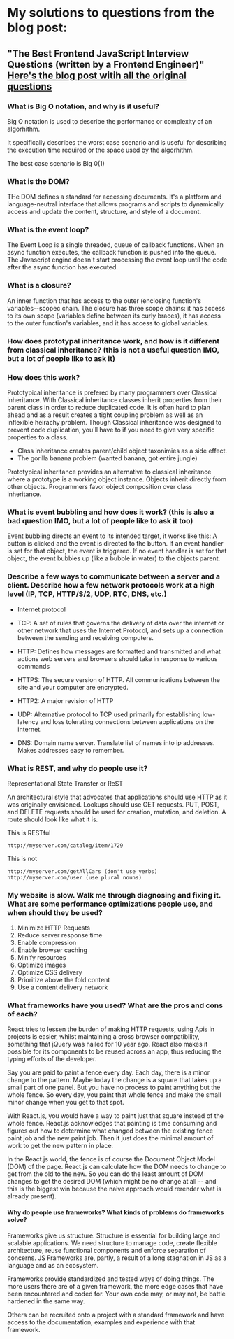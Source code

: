 # My solutions to questions from the blog post:
## "The Best Frontend JavaScript Interview Questions (written by a Frontend Engineer)"  [Here's the blog post witih all the original questions](https://performancejs.com/post/hde6d32/The-Best-Frontend-JavaScript-Interview-Questions-%28written-by-a-Frontend-Engineer%29)

### What is Big O notation, and why is it useful?

Big O notation is used to describe the performance or complexity of an algorhithm.

It specifically describes the worst case scenario and is useful for describing the execution time required or the space used by the algorhithm.

The best case scenario is Big 0(1)

### What is the DOM?

THe DOM defines a standard for accessing documents. It's a platform and language-neutral interface that allows programs and scripts to dynamically access and update the content, structure, and style of a document.

### What is the event loop?

The Event Loop is a single threaded, queue of callback functions. When an async function executes, the callback function is pushed into the queue. The Javascript engine doesn't start processing the event loop until the code after the async function has executed.

### What is a closure?

An inner function that has access to the outer (enclosing function's variables--scopec chain. The closure has three scope chains: it has access to its own scope (variables define between its curly braces), it has access to the outer function's variables, and it has access to global variables.

### How does prototypal inheritance work, and how is it different from classical inheritance? (this is not a useful question IMO, but a lot of people like to ask it)
### How does this work?
Prototypical inheritance is prefered by many programmers over Classical inheritance. With Classical inheritance classes inherit properties from their parent class in order to reduce duplicated code.  It is often hard to plan ahead and as a result creates a tight coupling problem as well as an inflexible heirachy problem.  Though Classical inheritance was designed to prevent code duplication, you'll have to if you need to give very specific properties to a class.

- Class inheritance creates parent/child object taxonimies as a side effect.
- The gorilla banana problem (wanted banana, got entire jungle)

Prototypical inheritance provides an alternative to classical inheritance where a prototype is a working object instance.  Objects inherit directly from other objects. Programmers favor object composition over class inheritance.

### What is event bubbling and how does it work? (this is also a bad question IMO, but a lot of people like to ask it too)

Event bubbling directs an event to its intended target, it works like this: A button is clicked and the event is directed to the button. If an event handler is set for that object, the event is triggered. If no event handler is set for that object, the event bubbles up (like a bubble in water) to the objects parent.

### Describe a few ways to communicate between a server and a client. Describe how a few network protocols work at a high level (IP, TCP, HTTP/S/2, UDP, RTC, DNS, etc.)

- Internet protocol

- TCP: A set of rules that governs the delivery of data over the internet or other network that uses the Internet Protocol, and sets up a connection between the sending and receiving computers.

- HTTP: Defines how messages are formatted and transmitted and what actions web servers and browsers should take in response to various commands

- HTTPS: The secure version of HTTP. All communications between the site and your computer are encrypted.

- HTTP2: A major revision of HTTP

- UDP: Alternative protocol to TCP used primarily for establishing low-latency and loss tolerating connections between applications on the internet.

- DNS: Domain name server. Translate list of names into ip addresses. Makes addresses easy to remember.

### What is REST, and why do people use it?

Representational State Transfer or ReST

An architectural style that advocates that applications should use HTTP as it was originally envisioned. Lookups should use GET requests. PUT, POST, and DELETE requests should be used for creation, mutation, and deletion.  A route should look like what it is.

This is RESTful

    http://myserver.com/catalog/item/1729

This is not
    
    http://myserver.com/getAllCars (don't use verbs)
    http://myserver.com/user (use plural nouns)

### My website is slow. Walk me through diagnosing and fixing it. What are some performance optimizations people use, and when should they be used?

1. Minimize HTTP Requests
2. Reduce server response time
3. Enable compression
4. Enable browser caching
5. Minify resources
6. Optimize images
7. Optimize CSS delivery
8. Prioritize above the fold content
9. Use a content delivery network

### What frameworks have you used? What are the pros and cons of each?

React tries to lessen the burden of making HTTP requests, using Apis in projects is easier, whilst maintaining a cross browser compatibility, something that jQuery was hailed for 10 year ago. React also makes it possible for its components to be reused across an app, thus reducing the typing efforts of the developer. 

Say you are paid to paint a fence every day. Each day, there is a minor change to the pattern. Maybe today the change is a square that takes up a small part of one panel. But you have no process to paint anything but the whole fence. So every day, you paint that whole fence and make the small minor change when you get to that spot.

With React.js, you would have a way to paint just that square instead of the whole fence. React.js acknowledges that painting is time consuming and figures out how to determine what changed between the existing fence paint job and the new paint job. Then it just does the minimal amount of work to get the new pattern in place.

In the React.js world, the fence is of course the Document Object Model (DOM) of the page. React.js can calculate how the DOM needs to change to get from the old to the new. So you can do the least amount of DOM changes to get the desired DOM (which might be no change at all -- and this is the biggest win because the naive approach would rerender what is already present).



#### Why do people use frameworks?  What kinds of problems do frameworks solve?

Frameworks give us structure. Structure is essential for building large and scalable applications. We need structure to manage code, create flexible architecture, reuse functional components and enforce separation of concerns. JS Frameworks are, partly, a result of a long stagnation in JS as a language and as an ecosystem.

Frameworks provide standardized and tested ways of doing things. The more users there are of a given framework, the more edge cases that have been encountered and coded for. Your own code may, or may not, be battle hardened in the same way.

Others can be recruited onto a project with a standard framework and have access to the documentation, examples and experience with that framework.